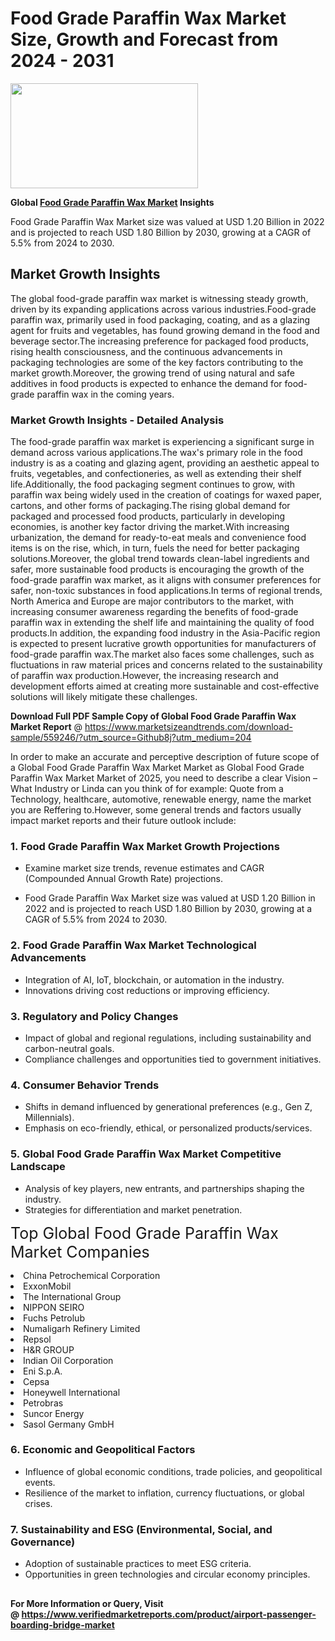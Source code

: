 <H1>Food Grade Paraffin Wax Market Size, Growth and Forecast from 2024 - 2031</H1><img class="aligncenter size-medium wp-image-584254" src="https://thirdeyenews.in/wp-content/uploads/2024/09/Global-Market-Research-300x168.jpeg" alt="" width="300" height="168" /><p><strong>Global&nbsp;<a href="https://www.marketsizeandtrends.com/download-sample/559246/?utm_source=Github8j?utm_medium=204">Food Grade Paraffin Wax Market</a> Insights</strong></p><p>Food Grade Paraffin Wax Market size was valued at USD 1.20 Billion in 2022 and is projected to reach USD 1.80 Billion by 2030, growing at a CAGR of 5.5% from 2024 to 2030.</p><p><h2>Market Growth Insights</h2> The global food-grade paraffin wax market is witnessing steady growth, driven by its expanding applications across various industries.Food-grade paraffin wax, primarily used in food packaging, coating, and as a glazing agent for fruits and vegetables, has found growing demand in the food and beverage sector.The increasing preference for packaged food products, rising health consciousness, and the continuous advancements in packaging technologies are some of the key factors contributing to the market growth.Moreover, the growing trend of using natural and safe additives in food products is expected to enhance the demand for food-grade paraffin wax in the coming years. <h3>Market Growth Insights - Detailed Analysis</h3> The food-grade paraffin wax market is experiencing a significant surge in demand across various applications.The wax's primary role in the food industry is as a coating and glazing agent, providing an aesthetic appeal to fruits, vegetables, and confectioneries, as well as extending their shelf life.Additionally, the food packaging segment continues to grow, with paraffin wax being widely used in the creation of coatings for waxed paper, cartons, and other forms of packaging.The rising global demand for packaged and processed food products, particularly in developing economies, is another key factor driving the market.With increasing urbanization, the demand for ready-to-eat meals and convenience food items is on the rise, which, in turn, fuels the need for better packaging solutions.Moreover, the global trend towards clean-label ingredients and safer, more sustainable food products is encouraging the growth of the food-grade paraffin wax market, as it aligns with consumer preferences for safer, non-toxic substances in food applications.In terms of regional trends, North America and Europe are major contributors to the market, with increasing consumer awareness regarding the benefits of food-grade paraffin wax in extending the shelf life and maintaining the quality of food products.In addition, the expanding food industry in the Asia-Pacific region is expected to present lucrative growth opportunities for manufacturers of food-grade paraffin wax.The market also faces some challenges, such as fluctuations in raw material prices and concerns related to the sustainability of paraffin wax production.However, the increasing research and development efforts aimed at creating more sustainable and cost-effective solutions will likely mitigate these challenges.</p><p><span class=""><strong>Download Full PDF Sample Copy of Global Food Grade Paraffin Wax Market Report</strong> @ <a href="https://www.marketsizeandtrends.com/download-sample/559246/?utm_source=Github8j?utm_medium=204" target="_blank">https://www.marketsizeandtrends.com/download-sample/559246/?utm_source=Github8j?utm_medium=204</a></span></p><p>In order to make an accurate and perceptive description of future scope of a Global&nbsp;Food Grade Paraffin Wax Market Market as Global&nbsp;Food Grade Paraffin Wax Market Market of 2025, you need to describe a clear Vision &ndash; What Industry or Linda can you think of for example: Quote from a Technology, healthcare, automotive, renewable energy, name the market you are Reffering to.However, some general trends and factors usually impact market reports and their future outlook include:</p><h3>1.&nbsp;<strong>Food Grade Paraffin Wax Market Growth Projections</strong></h3><ul><li>Examine market size trends, revenue estimates and CAGR (Compounded Annual Growth Rate) projections.</li><li><p>Food Grade Paraffin Wax Market size was valued at USD 1.20 Billion in 2022 and is projected to reach USD 1.80 Billion by 2030, growing at a CAGR of 5.5% from 2024 to 2030.</p></li></ul><h3>2.&nbsp;<strong>Food Grade Paraffin Wax Market Technological Advancements</strong></h3><ul><li>Integration of AI, IoT, blockchain, or automation in the industry.</li><li>Innovations driving cost reductions or improving efficiency.</li></ul><h3>3.&nbsp;<strong>Regulatory and Policy Changes</strong></h3><ul><li>Impact of global and regional regulations, including sustainability and carbon-neutral goals.</li><li>Compliance challenges and opportunities tied to government initiatives.</li></ul><h3>4.&nbsp;<strong>Consumer Behavior Trends</strong></h3><ul><li>Shifts in demand influenced by generational preferences (e.g., Gen Z, Millennials).</li><li>Emphasis on eco-friendly, ethical, or personalized products/services.</li></ul><h3>5.&nbsp;<strong>Global Food Grade Paraffin Wax Market Competitive Landscape</strong></h3><ul><li>Analysis of key players, new entrants, and partnerships shaping the industry.</li><li>Strategies for differentiation and market penetration.</li></ul><p data-pm-slice="1 1 []"><span style="color: inherit; font-family: inherit; font-size: 25px;">Top Global Food Grade Paraffin Wax Market Companies</span></p><div class="" data-test-id=""><p><li>China Petrochemical Corporation</li><li> ExxonMobil</li><li> The International Group</li><li> NIPPON SEIRO</li><li> Fuchs Petrolub</li><li> Numaligarh Refinery Limited</li><li> Repsol</li><li> H&R GROUP</li><li> Indian Oil Corporation</li><li> Eni S.p.A.</li><li> Cepsa</li><li> Honeywell International</li><li> Petrobras</li><li> Suncor Energy</li><li> Sasol Germany GmbH</li></p></div><h3>6.&nbsp;<strong>Economic and Geopolitical Factors</strong></h3><ul><li>Influence of global economic conditions, trade policies, and geopolitical events.</li><li>Resilience of the market to inflation, currency fluctuations, or global crises.</li></ul><h3>7.&nbsp;<strong>Sustainability and ESG (Environmental, Social, and Governance)</strong></h3><ul><li>Adoption of sustainable practices to meet ESG criteria.</li><li>Opportunities in green technologies and circular economy principles.</li></ul><h2><strong style="font-size: 14px;">For More Information or Query, Visit @&nbsp;</strong><a style="background-color: #ffffff; font-size: 14px;" href="https://www.marketsizeandtrends.com/report/food-grade-paraffin-wax-market/" target="_blank">https://www.verifiedmarketreports.com/product/airport-passenger-boarding-bridge-market</a></h2>